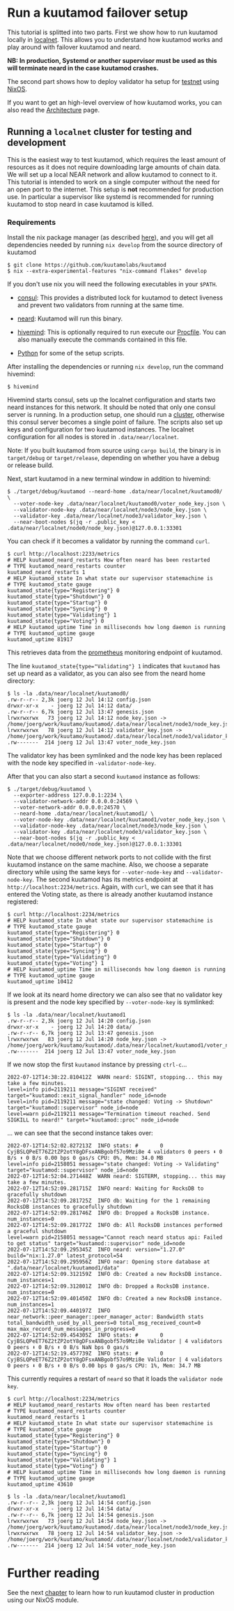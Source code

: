 # Run a kuutamod failover setup

This tutorial is splitted into two parts. First we show how to run kuutamod
locally in [localnet](https://docs.near.org/docs/concepts/networks#localnet).
This allows you to understand how kuutamod works and play around with
failover kuutamod and neard.

**NB: In production, Systemd or another supervisor must be used as this will terminate 
neard in the case kuutamod crashes.**

The second part shows how to deploy validator ha setup for
[testnet](https://docs.near.org/docs/concepts/networks#testnet) using
[NixOS](https://nixos.org/).

If you want to get an high-level overview of how kuutamod works, you can also
read the [Architecture](./architecture.md) page.

## Running a `localnet` cluster for testing and development

This is the easiest way to test kuutamod, which requires the least amount of
resources as it does not require downloading large amounts of chain data. We
will set up a local NEAR network and allow kuutamod to connect to it. This
tutorial is intended to work on a single computer without the need for an open
port to the internet. This setup is **not** recommended for production use.
In particular a supervisor like systemd is recommended for running kuutamod to
stop neard in case kuutamod is killed.

### Requirements

Install the nix package manager (as described [here](https://nix.dev/tutorials/install-nix)),
and you will get all dependencies needed by running `nix develop` from the source directory
of kuutamod

```console
$ git clone https://github.com/kuutamolabs/kuutamod
$ nix --extra-experimental-features "nix-command flakes" develop
```

If you don't use nix you will need the following executables in your `$PATH`.

- [consul](https://www.consul.io/): This provides a distributed lock for
  kuutamod to detect liveness and prevent two validators from running at the
  same time.

- [neard](https://github.com/near/nearcore/releases/latest): Kuutamod will run this binary.

- [hivemind](https://github.com/DarthSim/hivemind): This is optionally required
  to run execute our [Procfile](../Procfile). You can also manually execute the
  commands contained in this file.

- [Python](https://www.python.org/) for some of the setup scripts.


After installing the dependencies or running `nix develop`, run the command hivemind:

```console
$ hivemind
```

Hivemind starts consul, sets up the localnet configuration and starts two neard
instances for this network. It should be noted that only one consul server is
running. In a production setup, one should run a
[cluster](https://www.consul.io/docs/install/bootstrapping), otherwise this
consul server becomes a single point of failure. The scripts also set up keys
and configuration for two kuutamod instances. The localnet configuration for all
nodes is stored in `.data/near/localnet`.

Note: If you built kuutamod from source using `cargo build`, the binary is in
`target/debug` or `target/release`, depending on whether you have a debug or
release build.

Next, start kuutamod in a new terminal window in addition to hivemind:

```console
$ ./target/debug/kuutamod --neard-home .data/near/localnet/kuutamod0/ \
  --voter-node-key .data/near/localnet/kuutamod0/voter_node_key.json \
  --validator-node-key .data/near/localnet/node3/node_key.json \
  --validator-key .data/near/localnet/node3/validator_key.json \
  --near-boot-nodes $(jq -r .public_key < .data/near/localnet/node0/node_key.json)@127.0.0.1:33301
```

You can check if it becomes a validator by running the command `curl`.

```console
$ curl http://localhost:2233/metrics
# HELP kuutamod_neard_restarts How often neard has been restarted
# TYPE kuutamod_neard_restarts counter
kuutamod_neard_restarts 1
# HELP kuutamod_state In what state our supervisor statemachine is
# TYPE kuutamod_state gauge
kuutamod_state{type="Registering"} 0
kuutamod_state{type="Shutdown"} 0
kuutamod_state{type="Startup"} 0
kuutamod_state{type="Syncing"} 0
kuutamod_state{type="Validating"} 1
kuutamod_state{type="Voting"} 0
# HELP kuutamod_uptime Time in milliseconds how long daemon is running
# TYPE kuutamod_uptime gauge
kuutamod_uptime 81917
```

This retrieves data from the [prometheus](https://prometheus.io/) monitoring endpoint of kuutamod.

The line `kuutamod_state{type="Validating"} 1` indicates that `kuutamod` has set
up neard as a validator, as you can also see from the neard home directory:

```console
$ ls -la .data/near/localnet/kuutamod0/
.rw-r--r-- 2,3k joerg 12 Jul 14:12 config.json
drwxr-xr-x    - joerg 12 Jul 14:12 data/
.rw-r--r-- 6,7k joerg 12 Jul 13:47 genesis.json
lrwxrwxrwx   73 joerg 12 Jul 14:12 node_key.json -> /home/joerg/work/kuutamo/kuutamod/.data/near/localnet/node3/node_key.json
lrwxrwxrwx   78 joerg 12 Jul 14:12 validator_key.json -> /home/joerg/work/kuutamo/kuutamod/.data/near/localnet/node3/validator_key.json
.rw-------  214 joerg 12 Jul 13:47 voter_node_key.json
```

The validator key has been symlinked and the node key has been replaced with the
node key specified in `-validator-node-key`.

After that you can also start a second `kuutamod` instance as follows:

```console
$ ./target/debug/kuutamod \
  --exporter-address 127.0.0.1:2234 \
  --validator-network-addr 0.0.0.0:24569 \
  --voter-network-addr 0.0.0.0:24570 \
  --neard-home .data/near/localnet/kuutamod1/ \
  --voter-node-key .data/near/localnet/kuutamod1/voter_node_key.json \
  --validator-node-key .data/near/localnet/node3/node_key.json \
  --validator-key .data/near/localnet/node3/validator_key.json \
  --near-boot-nodes $(jq -r .public_key < .data/near/localnet/node0/node_key.json)@127.0.0.1:33301
```

Note that we choose different network ports to not collide with the first
kuutamod instance on the same machine. Also, we choose a separate directory
while using the same keys for `--voter-node-key` and `--validator-node-key`.
The second kuutamod has its metrics endpoint at `http://localhost:2234/metrics`.
Again, with `curl`, we can see that it has entered the Voting state, as there is
already another kuutamod instance registered:

```
$ curl http://localhost:2234/metrics
# HELP kuutamod_state In what state our supervisor statemachine is
# TYPE kuutamod_state gauge
kuutamod_state{type="Registering"} 0
kuutamod_state{type="Shutdown"} 0
kuutamod_state{type="Startup"} 0
kuutamod_state{type="Syncing"} 0
kuutamod_state{type="Validating"} 0
kuutamod_state{type="Voting"} 1
# HELP kuutamod_uptime Time in milliseconds how long daemon is running
# TYPE kuutamod_uptime gauge
kuutamod_uptime 10412
```

If we look at its neard home directory we can also see that no validator key is
present and the node key specified by `--voter-node-key` is symlinked:

```
$ ls -la .data/near/localnet/kuutamod1
.rw-r--r-- 2,3k joerg 12 Jul 14:20 config.json
drwxr-xr-x    - joerg 12 Jul 14:20 data/
.rw-r--r-- 6,7k joerg 12 Jul 13:47 genesis.json
lrwxrwxrwx   83 joerg 12 Jul 14:20 node_key.json -> /home/joerg/work/kuutamo/kuutamod/.data/near/localnet/kuutamod1/voter_node_key.json
.rw-------  214 joerg 12 Jul 13:47 voter_node_key.json
```

If we now stop the first `kuutamod` instance by pressing `ctrl-c`...

```
2022-07-12T14:38:22.810412Z  WARN neard: SIGINT, stopping... this may take a few minutes.
level=info pid=2119211 message="SIGINT received" target="kuutamod::exit_signal_handler" node_id=node
level=info pid=2119211 message="state changed: Voting -> Shutdown" target="kuutamod::supervisor" node_id=node
level=warn pid=2119211 message="Termination timeout reached. Send SIGKILL to neard!" target="kuutamod::proc" node_id=node
```

... we can see that the second instance takes over:

```
2022-07-12T14:52:02.827213Z  INFO stats: #       0 CyjBSLQPeET76Z2tZP2otY8gDFsxANBgobf57o9Mzi8e 4 validators 0 peers ⬇ 0 B/s ⬆ 0 B/s 0.00 bps 0 gas/s CPU: 0%, Mem: 34.0 MB
level=info pid=2158051 message="state changed: Voting -> Validating" target="kuutamod::supervisor" node_id=node
2022-07-12T14:52:04.271448Z  WARN neard: SIGTERM, stopping... this may take a few minutes.
2022-07-12T14:52:09.281715Z  INFO neard: Waiting for RocksDB to gracefully shutdown
2022-07-12T14:52:09.281725Z  INFO db: Waiting for the 1 remaining RocksDB instances to gracefully shutdown
2022-07-12T14:52:09.281746Z  INFO db: Dropped a RocksDB instance. num_instances=0
2022-07-12T14:52:09.281772Z  INFO db: All RocksDB instances performed a graceful shutdown
level=warn pid=2158051 message="Cannot reach neard status api: Failed to get status" target="kuutamod::supervisor" node_id=node
2022-07-12T14:52:09.295345Z  INFO neard: version="1.27.0" build="nix:1.27.0" latest_protocol=54
2022-07-12T14:52:09.295956Z  INFO near: Opening store database at ".data/near/localnet/kuutamod1/data"
2022-07-12T14:52:09.312159Z  INFO db: Created a new RocksDB instance. num_instances=1
2022-07-12T14:52:09.312801Z  INFO db: Dropped a RocksDB instance. num_instances=0
2022-07-12T14:52:09.401450Z  INFO db: Created a new RocksDB instance. num_instances=1
2022-07-12T14:52:09.440197Z  INFO near_network::peer_manager::peer_manager_actor: Bandwidth stats total_bandwidth_used_by_all_peers=0 total_msg_received_count=0 max_max_record_num_messages_in_progress=0
2022-07-12T14:52:09.454305Z  INFO stats: #       0 CyjBSLQPeET76Z2tZP2otY8gDFsxANBgobf57o9Mzi8e Validator | 4 validators 0 peers ⬇ 0 B/s ⬆ 0 B/s NaN bps 0 gas/s
2022-07-12T14:52:19.457739Z  INFO stats: #       0 CyjBSLQPeET76Z2tZP2otY8gDFsxANBgobf57o9Mzi8e Validator | 4 validators 0 peers ⬇ 0 B/s ⬆ 0 B/s 0.00 bps 0 gas/s CPU: 1%, Mem: 34.7 MB
```

This currently requires a restart of `neard` so that it loads the `validator node key`.

```
$ curl http://localhost:2234/metrics
# HELP kuutamod_neard_restarts How often neard has been restarted
# TYPE kuutamod_neard_restarts counter
kuutamod_neard_restarts 1
# HELP kuutamod_state In what state our supervisor statemachine is
# TYPE kuutamod_state gauge
kuutamod_state{type="Registering"} 0
kuutamod_state{type="Shutdown"} 0
kuutamod_state{type="Startup"} 0
kuutamod_state{type="Syncing"} 0
kuutamod_state{type="Validating"} 1
kuutamod_state{type="Voting"} 0
# HELP kuutamod_uptime Time in milliseconds how long daemon is running
# TYPE kuutamod_uptime gauge
kuutamod_uptime 43610
```

```
$ ls -la .data/near/localnet/kuutamod1
.rw-r--r-- 2,3k joerg 12 Jul 14:54 config.json
drwxr-xr-x    - joerg 12 Jul 14:54 data/
.rw-r--r-- 6,7k joerg 12 Jul 14:54 genesis.json
lrwxrwxrwx   73 joerg 12 Jul 14:54 node_key.json -> /home/joerg/work/kuutamo/kuutamod/.data/near/localnet/node3/node_key.json
lrwxrwxrwx   78 joerg 12 Jul 14:54 validator_key.json -> /home/joerg/work/kuutamo/kuutamod/.data/near/localnet/node3/validator_key.json
.rw-------  214 joerg 12 Jul 14:54 voter_node_key.json
```

# Further reading

See the next [chapter](./run-main-test-shard.md) to learn how to run kuutamod
cluster in production using our NixOS module.
